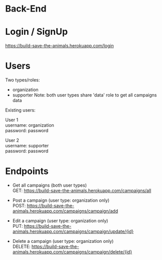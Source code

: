 # Back-End

# Login / SignUp

https://build-save-the-animals.herokuapp.com/login

# Users
Two types/roles:<br>
- organization<br>
- supporter
Note: both user types share 'data' role to get all campaigns data

Existing users:

User 1<br>
username: organization<br>
password: password

User 2<br>
username: supporter<br>
password: password

# Endpoints
* Get all campaigns (both user types)<br>
 GET: https://build-save-the-animals.herokuapp.com/campaigns/all

* Post a campaign (user type: organization only)<br>
 POST: https://build-save-the-animals.herokuapp.com/campaigns/campaign/add

* Edit a campaign (user type: organization only)<br>
 PUT: https://build-save-the-animals.herokuapp.com/campaigns/campaign/update/{id}

* Delete a campaign (user type: organization only)<br>
 DELETE: https://build-save-the-animals.herokuapp.com/campaigns/campaign/delete/{id}



